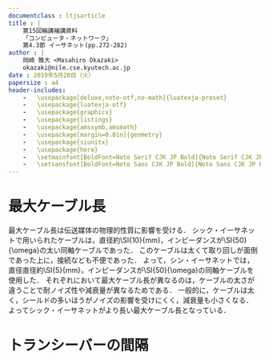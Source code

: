 ```yaml
---
documentclass : ltjsarticle
title : |
	第15回輪講補講資料  
	「コンピュータ・ネットワーク」  
	第4.3節 イーサネット(pp.272-282)
author : |
	岡崎 雅大 <Masahiro Okazaki>  
	okazaki@nile.cse.kyutech.ac.jp
date : 2019年5月28日（火）
papersize : a4
header-includes:
	-	\usepackage[deluxe,noto-otf,no-math]{luatexja-preset}
	-	\usepackage{luatexja-otf}
	-	\usepackage{graphicx}
	-	\usepackage{listings}
	-	\usepackage{amssymb,amsmath}
	-	\usepackage[margin=0.8in]{geometry}
	-	\usepackage{siunitx}
	-	\usepackage{here}
	-	\setmainfont[BoldFont=Noto Serif CJK JP Bold]{Noto Serif CJK JP Regular}
	-	\setsansfont[BoldFont=Noto Sans CJK JP Bold]{Noto Sans CJK JP Regular}
---
```

# 最大ケーブル長
最大ケーブル長は伝送媒体の物理的性質に影響を受ける．
シック・イーサネットで用いられたケーブルは，直径約\SI{10}{mm}，インピーダンスが\SI{50}{\omega}の太い同軸ケーブルであった．
このケーブルは太くて取り回しが面倒であった上に，接続なども不便であった．
よって，シン・イーサネットでは，直径直径約\SI{5}{mm}，インピーダンスが\SI{50}{\omega}の同軸ケーブルを使用した．
それぞれにおいて最大ケーブル長が異なるのは，ケーブルの太さが違うことで耐ノイズ性や減衰量が異なるためである．
一般的に，ケーブルは太く，シールドの多いほうがノイズの影響を受けにくく，減衰量も小さくなる．
よってシック・イーサネットがより長い最大ケーブル長となっている．

# トランシーバーの間隔